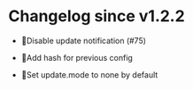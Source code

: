 # Changelog since v1.2.2
- 🔨Disable update notification (#75)

* 🔨Add hash for previous config

* 🔨Set update.mode to none by default 
